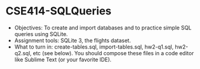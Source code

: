 # CSE414-SQLQueries

- Objectives: To create and import databases and to practice simple SQL queries using SQLite.
- Assignment tools: SQLite 3, the flights dataset.
- What to turn in: create-tables.sql, import-tables.sql, hw2-q1.sql, hw2-q2.sql, etc (see below). You should compose these files in a code editor like Sublime Text (or your favorite IDE).

